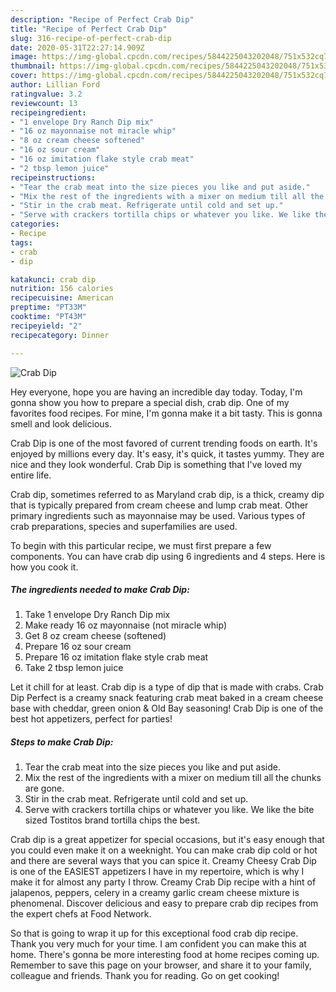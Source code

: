 ```yaml
---
description: "Recipe of Perfect Crab Dip"
title: "Recipe of Perfect Crab Dip"
slug: 316-recipe-of-perfect-crab-dip
date: 2020-05-31T22:27:14.909Z
image: https://img-global.cpcdn.com/recipes/5844225043202048/751x532cq70/crab-dip-recipe-main-photo.jpg
thumbnail: https://img-global.cpcdn.com/recipes/5844225043202048/751x532cq70/crab-dip-recipe-main-photo.jpg
cover: https://img-global.cpcdn.com/recipes/5844225043202048/751x532cq70/crab-dip-recipe-main-photo.jpg
author: Lillian Ford
ratingvalue: 3.2
reviewcount: 13
recipeingredient:
- "1 envelope Dry Ranch Dip mix"
- "16 oz mayonnaise not miracle whip"
- "8 oz cream cheese softened"
- "16 oz sour cream"
- "16 oz imitation flake style crab meat"
- "2 tbsp lemon juice"
recipeinstructions:
- "Tear the crab meat into the size pieces you like and put aside."
- "Mix the rest of the ingredients with a mixer on medium till all the chunks are gone."
- "Stir in the crab meat. Refrigerate until cold and set up."
- "Serve with crackers tortilla chips or whatever you like. We like the bite sized Tostitos brand tortilla chips the best."
categories:
- Recipe
tags:
- crab
- dip

katakunci: crab dip 
nutrition: 156 calories
recipecuisine: American
preptime: "PT33M"
cooktime: "PT43M"
recipeyield: "2"
recipecategory: Dinner

---
```



![Crab Dip](https://img-global.cpcdn.com/recipes/5844225043202048/751x532cq70/crab-dip-recipe-main-photo.jpg)

Hey everyone, hope you are having an incredible day today. Today, I'm gonna show you how to prepare a special dish, crab dip. One of my favorites food recipes. For mine, I'm gonna make it a bit tasty. This is gonna smell and look delicious.

Crab Dip is one of the most favored of current trending foods on earth. It's enjoyed by millions every day. It's easy, it's quick, it tastes yummy. They are nice and they look wonderful. Crab Dip is something that I've loved my entire life.

Crab dip, sometimes referred to as Maryland crab dip, is a thick, creamy dip that is typically prepared from cream cheese and lump crab meat. Other primary ingredients such as mayonnaise may be used. Various types of crab preparations, species and superfamilies are used.


To begin with this particular recipe, we must first prepare a few components. You can have crab dip using 6 ingredients and 4 steps. Here is how you cook it.

<!--inarticleads1-->

##### The ingredients needed to make Crab Dip:

1. Take 1 envelope Dry Ranch Dip mix
1. Make ready 16 oz mayonnaise (not miracle whip)
1. Get 8 oz cream cheese (softened)
1. Prepare 16 oz sour cream
1. Prepare 16 oz imitation flake style crab meat
1. Take 2 tbsp lemon juice


Let it chill for at least. Crab dip is a type of dip that is made with crabs. Crab Dip Perfect is a creamy snack featuring crab meat baked in a cream cheese base with cheddar, green onion &amp; Old Bay seasoning! Crab Dip is one of the best hot appetizers, perfect for parties! 

<!--inarticleads2-->

##### Steps to make Crab Dip:

1. Tear the crab meat into the size pieces you like and put aside.
1. Mix the rest of the ingredients with a mixer on medium till all the chunks are gone.
1. Stir in the crab meat. Refrigerate until cold and set up.
1. Serve with crackers tortilla chips or whatever you like. We like the bite sized Tostitos brand tortilla chips the best.


Crab dip is a great appetizer for special occasions, but it&#39;s easy enough that you could even make it on a weeknight. You can make crab dip cold or hot and there are several ways that you can spice it. Creamy Cheesy Crab Dip is one of the EASIEST appetizers I have in my repertoire, which is why I make it for almost any party I throw. Creamy Crab Dip recipe with a hint of jalapenos, peppers, celery in a creamy garlic cream cheese mixture is phenomenal. Discover delicious and easy to prepare crab dip recipes from the expert chefs at Food Network. 

So that is going to wrap it up for this exceptional food crab dip recipe. Thank you very much for your time. I am confident you can make this at home. There's gonna be more interesting food at home recipes coming up. Remember to save this page on your browser, and share it to your family, colleague and friends. Thank you for reading. Go on get cooking!
